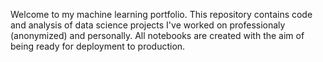 Welcome to my machine learning portfolio. This repository contains code and analysis of data science projects I've worked on professionaly (anonymized) and personally. All notebooks are created with the aim of being ready for deployment to production.
